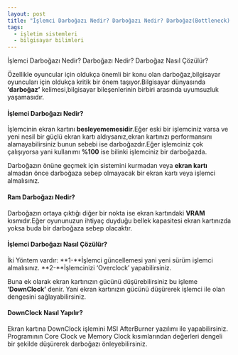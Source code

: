 ```yaml
---
layout: post
title: "İşlemci Darboğazı Nedir? Darboğazı Nedir? Darboğaz(Bottleneck) Nasıl Çözülür?"
tags:
  - işletim sistemleri
  - bilgisayar bilimleri
---
```


İşlemci Darboğazı Nedir? Darboğazı Nedir? Darboğaz Nasıl Çözülür?

Özellikle oyuncular için oldukça önemli bir konu olan darboğaz,bilgisayar oyuncuları için oldukça kritik bir önem taşıyor.Bilgisayar dünyasında **‘darboğaz’** kelimesi,bilgisayar bileşenlerinin birbiri arasında uyumsuzluk yaşamasıdır.

#### İşlemci Darboğazı Nedir?

İşlemcinin ekran kartını **besleyememesidir**.Eğer eski bir işlemciniz varsa ve yeni nesil bir güçlü ekran kartı aldıysanız,ekran kartınızı performansını alamayabilirsiniz bunun sebebi ise darboğazdır.Eğer işlemciniz çok çalışıyorsa yani kullanımı **%100** ise bilinki işlemciniz bir darboğazda.

Darboğazın önüne geçmek için sistemini kurmadan veya **ekran kartı** almadan önce darboğaza sebep olmayacak bir ekran kartı veya işlemci almalısınız.

#### Ram Darboğazı Nedir?

Darboğazın ortaya çıktığı diğer bir nokta ise ekran kartındaki **VRAM** kısmıdır.Eğer oyununuzun ihtiyaç duyduğu bellek kapasitesi ekran kartınızda yoksa buda bir darboğaza sebep olacaktır.

#### İşlemci Darboğazı Nasıl Çözülür?

İki Yöntem vardır:
**1-**İşlemci güncellemesi yani yeni sürüm işlemci almalısınız.
**2-**İşlemcinizi ‘Overclock’ yapabilirsiniz.

Buna ek olarak ekran kartınızın gücünü düşürebilirsiniz bu işleme **‘DownClock’** denir.
Yani ekran kartınızın gücünü düşürerek işlemci ile olan dengesini sağlayabilirsiniz.

#### DownClock Nasıl Yapılır?

Ekran kartına DownClock işlemini MSI AfterBurner yazılımı ile yapabilirsiniz.
Programının Core Clock ve Memory Clock kısımlarından değerleri dengeli bir şekilde düşürerek
darboğazı önleyebilirsiniz.

